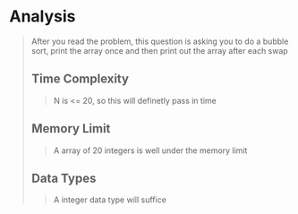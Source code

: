 # Analysis
> After you read the problem, this question is asking you to do a bubble sort, print the array once and then print out the array after each swap    
> ## Time Complexity
>> N is <= 20, so this will definetly pass in time
> ## Memory Limit
>> A array of 20 integers is well under the memory limit
> ## Data Types
>> A integer data type will suffice
